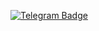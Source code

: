 <a href=https://vk.com>[![Telegram Badge](https://img.shields.io/badge/Telegram-2CA5E0?style=social-square&logo=telegram&logoColor=white)]()</a>
